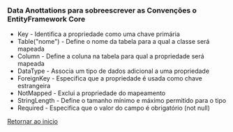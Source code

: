 ### Data Anottations para sobreescrever as Convenções o EntityFramework Core

+ Key - Identifica a propriedade como uma chave primária
+ Table("nome") - Define o nome da tabela para a qual a classe será mapeada
+ Column - Define a coluna na tabela para qual a propriedade será mapeada
+ DataType - Associa um tipo de dados adicional a uma propriedade
+ ForeignKey - Especifica que a propriedade é usada como chave estrangeira
+ NotMapped - Exclui a propriedade do mapeamento
+ StringLength - Define o tamanho mínimo e máximo permitido para o tipo
+ Required - Especifica que o valor do campo é obrigatório (not null)

[Retornar ao inicio](../README.md)